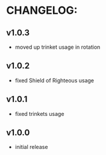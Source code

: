 # CHANGELOG:
## v1.0.3
- moved up trinket usage in rotation
## v1.0.2
- fixed Shield of Righteous usage
## v1.0.1
- fixed trinkets usage
## v1.0.0
- initial release
